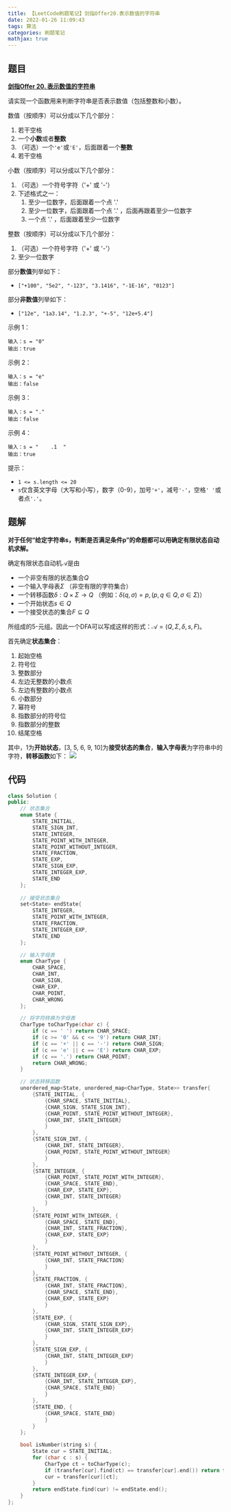 ```yaml
---
title: 【LeetCode刷题笔记】剑指Offer20.表示数值的字符串
date: 2022-01-26 11:09:43
tags: 算法
categories: 刷题笔记
mathjax: true
---
```

题目
---
[**剑指Offer 20. 表示数值的字符串**](https://leetcode-cn.com/problems/biao-shi-shu-zhi-de-zi-fu-chuan-lcof/)

请实现一个函数用来判断字符串是否表示数值（包括整数和小数）。

数值（按顺序）可以分成以下几个部分：
1. 若干空格
2. 一个**小数**或者**整数**
3. （可选）一个`'e'`或`'E'`，后面跟着一个**整数**
4. 若干空格

小数（按顺序）可以分成以下几个部分：
1. （可选）一个符号字符（'+' 或 '-'）
2. 下述格式之一：
    1. 至少一位数字，后面跟着一个点 '.'
    2. 至少一位数字，后面跟着一个点 '.' ，后面再跟着至少一位数字
    3. 一个点 '.' ，后面跟着至少一位数字

整数（按顺序）可以分成以下几个部分：
1. （可选）一个符号字符（'+' 或 '-'）
2. 至少一位数字

部分**数值**列举如下：
* `["+100", "5e2", "-123", "3.1416", "-1E-16", "0123"]`

部分**非数值**列举如下：
* `["12e", "1a3.14", "1.2.3", "+-5", "12e+5.4"]`

示例 1：
```
输入：s = "0"
输出：true
```
示例 2：
```
输入：s = "e"
输出：false
```
示例 3：
```
输入：s = "."
输出：false
```
示例 4：
```
输入：s = "    .1  "
输出：true
```

提示：
* `1 <= s.length <= 20`
* `s`仅含英文字母（大写和小写），数字（0-9），加号`'+'`，减号`'-'`，空格`' '`或者点`'.'`。
<!--more-->

题解
---
**对于任何“给定字符串s，判断是否满足条件p”的命题都可以用确定有限状态自动机求解。**

确定有限状态自动机${\displaystyle {\mathcal {A}}}$是由
* 一个非空有限的状态集合${\displaystyle Q}$ 
* 一个输入字母表${\displaystyle \Sigma }$ （非空有限的字符集合）
* 一个转移函数${\displaystyle \delta :Q\times \Sigma \rightarrow Q}$ （例如：${\displaystyle \delta \left(q,\sigma \right)=p,\left(p,q\in Q,\sigma \in \Sigma \right)}$）
* 一个开始状态${\displaystyle s\in Q}$ 
* 一个接受状态的集合${\displaystyle F\subseteq Q}$ 

所组成的5-元组。因此一个DFA可以写成这样的形式：${\displaystyle {\mathcal {A}}=\left(Q,\Sigma ,\delta ,s,F\right)}$。

首先确定**状态集合**：
1. 起始空格
2. 符号位
3. 整数部分
4. 左边无整数的小数点 
5. 左边有整数的小数点
6. 小数部分
7. 幂符号
8. 指数部分的符号位
9. 指数部分的整数
10. 结尾空格

其中，1为**开始状态**，[3, 5, 6, 9, 10]为**接受状态的集合**，**输入字母表**为字符串中的字符，**转移函数**如下：
![](/images/jianzhi_20_fig1.png)

代码
---
```cpp
class Solution {
public:
    // 状态集合
    enum State {
        STATE_INITIAL,
        STATE_SIGN_INT,
        STATE_INTEGER,
        STATE_POINT_WITH_INTEGER,
        STATE_POINT_WITHOUT_INTEGER,
        STATE_FRACTION,
        STATE_EXP,
        STATE_SIGN_EXP,
        STATE_INTEGER_EXP,
        STATE_END
    };
    
    // 接受状态集合
    set<State> endState{
        STATE_INTEGER,
        STATE_POINT_WITH_INTEGER,
        STATE_FRACTION,
        STATE_INTEGER_EXP,
        STATE_END
    };

    // 输入字母表
    enum CharType {
        CHAR_SPACE,
        CHAR_INT,
        CHAR_SIGN,
        CHAR_EXP,
        CHAR_POINT,
        CHAR_WRONG
    };

    // 将字符转换为字母表
    CharType toCharType(char c) {
        if (c == ' ') return CHAR_SPACE;
        if (c >= '0' && c <= '9') return CHAR_INT;
        if (c == '+' || c == '-') return CHAR_SIGN;
        if (c == 'e' || c == 'E') return CHAR_EXP;
        if (c == '.') return CHAR_POINT;
        return CHAR_WRONG;
    }    

    // 状态转移函数
    unordered_map<State, unordered_map<CharType, State>> transfer{
        {STATE_INITIAL, {
            {CHAR_SPACE, STATE_INITIAL},
            {CHAR_SIGN, STATE_SIGN_INT},
            {CHAR_POINT, STATE_POINT_WITHOUT_INTEGER},
            {CHAR_INT, STATE_INTEGER}
            }
        },
        {STATE_SIGN_INT, {
            {CHAR_INT, STATE_INTEGER},
            {CHAR_POINT, STATE_POINT_WITHOUT_INTEGER}
            }
        },
        {STATE_INTEGER, {
            {CHAR_POINT, STATE_POINT_WITH_INTEGER},
            {CHAR_SPACE, STATE_END},
            {CHAR_EXP, STATE_EXP},
            {CHAR_INT, STATE_INTEGER}
            }
        },
        {STATE_POINT_WITH_INTEGER, {
            {CHAR_SPACE, STATE_END},
            {CHAR_INT, STATE_FRACTION},
            {CHAR_EXP, STATE_EXP}
            }
        },
        {STATE_POINT_WITHOUT_INTEGER, {
            {CHAR_INT, STATE_FRACTION}
            }
        },
        {STATE_FRACTION, {
            {CHAR_INT, STATE_FRACTION},
            {CHAR_SPACE, STATE_END},
            {CHAR_EXP, STATE_EXP}
            }
        },
        {STATE_EXP, {
            {CHAR_SIGN, STATE_SIGN_EXP},
            {CHAR_INT, STATE_INTEGER_EXP}
            }
        },
        {STATE_SIGN_EXP, {
            {CHAR_INT, STATE_INTEGER_EXP}
            }
        },
        {STATE_INTEGER_EXP, {
            {CHAR_INT, STATE_INTEGER_EXP},
            {CHAR_SPACE, STATE_END}
            }
        },
        {STATE_END, {
            {CHAR_SPACE, STATE_END}
            }
        }
    };

    bool isNumber(string s) {
        State cur = STATE_INITIAL;
        for (char c : s) {
            CharType ct = toCharType(c);
            if (transfer[cur].find(ct) == transfer[cur].end()) return false;
            cur = transfer[cur][ct];
        }
        return endState.find(cur) != endState.end();
    }
};
```
